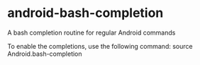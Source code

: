 # android-bash-completion
A bash completion routine for regular Android commands

To enable the completions, use the following command:
source Android.bash-completion
